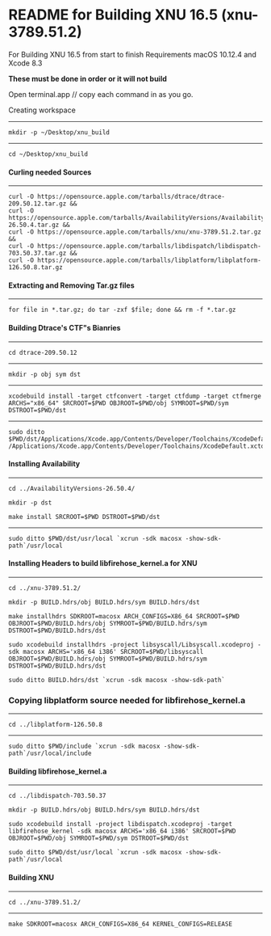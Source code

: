 # **README for Building XNU 16.5 (xnu-3789.51.2)**
For Building XNU 16.5 from start to finish
Requirements macOS 10.12.4 and Xcode 8.3

**These must be done in order or it will not build**

Open terminal.app // copy each command in as you go.   

Creating workspace
*************************************
> 
```
mkdir -p ~/Desktop/xnu_build
```
************************************
>
```
cd ~/Desktop/xnu_build
```

#### Curling needed Sources
************************************
>
```
curl -O https://opensource.apple.com/tarballs/dtrace/dtrace-209.50.12.tar.gz && 
curl -O https://opensource.apple.com/tarballs/AvailabilityVersions/AvailabilityVersions-26.50.4.tar.gz && 
curl -O https://opensource.apple.com/tarballs/xnu/xnu-3789.51.2.tar.gz && 
curl -O https://opensource.apple.com/tarballs/libdispatch/libdispatch-703.50.37.tar.gz && 
curl -O https://opensource.apple.com/tarballs/libplatform/libplatform-126.50.8.tar.gz
```

#### Extracting and Removing Tar.gz files
************************************
>
```
for file in *.tar.gz; do tar -zxf $file; done && rm -f *.tar.gz
```

#### Building Dtrace's CTF"s Bianries
************************************
>
```
cd dtrace-209.50.12
```

************************************
>
```
mkdir -p obj sym dst
```

************************************
>
```
xcodebuild install -target ctfconvert -target ctfdump -target ctfmerge ARCHS="x86_64" SRCROOT=$PWD OBJROOT=$PWD/obj SYMROOT=$PWD/sym DSTROOT=$PWD/dst
```

************************************
>
```
sudo ditto $PWD/dst/Applications/Xcode.app/Contents/Developer/Toolchains/XcodeDefault.xctoolchain /Applications/Xcode.app/Contents/Developer/Toolchains/XcodeDefault.xctoolchain   
```

#### Installing Availability
************************************
>
```
cd ../AvailabilityVersions-26.50.4/ 
```

>
```
mkdir -p dst   
```
>
```
make install SRCROOT=$PWD DSTROOT=$PWD/dst
```

************************************
>
```
sudo ditto $PWD/dst/usr/local `xcrun -sdk macosx -show-sdk-path`/usr/local
```
#### Installing Headers to build libfirehose_kernel.a for XNU
************************************
>
```
cd ../xnu-3789.51.2/
```

>
```
mkdir -p BUILD.hdrs/obj BUILD.hdrs/sym BUILD.hdrs/dst
```

>
```
make installhdrs SDKROOT=macosx ARCH_CONFIGS=X86_64 SRCROOT=$PWD OBJROOT=$PWD/BUILD.hdrs/obj SYMROOT=$PWD/BUILD.hdrs/sym DSTROOT=$PWD/BUILD.hdrs/dst
```

>
```
sudo xcodebuild installhdrs -project libsyscall/Libsyscall.xcodeproj -sdk macosx ARCHS='x86_64 i386' SRCROOT=$PWD/libsyscall OBJROOT=$PWD/BUILD.hdrs/obj SYMROOT=$PWD/BUILD.hdrs/sym DSTROOT=$PWD/BUILD.hdrs/dst   
```
>
```
sudo ditto BUILD.hdrs/dst `xcrun -sdk macosx -show-sdk-path`  
```

### Copying libplatform source needed for libfirehose_kernel.a
************************************
> 
```
cd ../libplatform-126.50.8
```
************************************
> 
```
sudo ditto $PWD/include `xcrun -sdk macosx -show-sdk-path`/usr/local/include   
```

#### Building libfirehose_kernel.a
************************************
> 
```
cd ../libdispatch-703.50.37
```

> 
```
mkdir -p BUILD.hdrs/obj BUILD.hdrs/sym BUILD.hdrs/dst
```
> 
```
sudo xcodebuild install -project libdispatch.xcodeproj -target libfirehose_kernel -sdk macosx ARCHS='x86_64 i386' SRCROOT=$PWD OBJROOT=$PWD/obj SYMROOT=$PWD/sym DSTROOT=$PWD/dst
```
>
```
sudo ditto $PWD/dst/usr/local `xcrun -sdk macosx -show-sdk-path`/usr/local
```
#### Building XNU
************************************
> 
```
cd ../xnu-3789.51.2/
```
************************************
> 
```
make SDKROOT=macosx ARCH_CONFIGS=X86_64 KERNEL_CONFIGS=RELEASE
```

